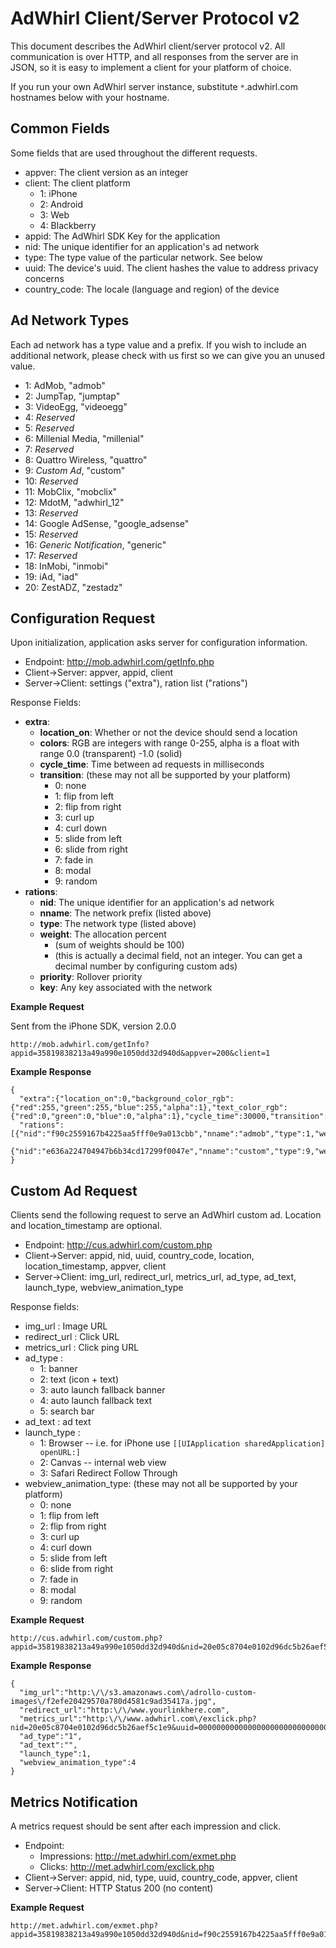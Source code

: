 

# AdWhirl Client/Server Protocol v2 #

This document describes the AdWhirl client/server protocol v2. All communication is over HTTP, and all responses from the server are in JSON, so it is easy to implement a client for your platform of choice.

If you run your own AdWhirl server instance, substitute `*`.adwhirl.com hostnames below with your hostname.

## Common Fields ##

Some fields that are used throughout the different requests.
  * appver: The client version as an integer
  * client: The client platform
    * 1: iPhone
    * 2: Android
    * 3: Web
    * 4: Blackberry
  * appid: The AdWhirl SDK Key for the application
  * nid: The unique identifier for an application's ad network
  * type: The type value of the particular network. See below
  * uuid: The device's uuid. The client hashes the value to address privacy concerns
  * country\_code: The locale (language and region) of the device

## Ad Network Types ##

Each ad network has a type value and a prefix. If you wish to include an additional network, please check with us first so we can give you an unused value.
  * 1: AdMob, "admob"
  * 2: JumpTap, "jumptap"
  * 3: VideoEgg, "videoegg"
  * 4: _Reserved_
  * 5: _Reserved_
  * 6: Millenial Media, "millenial"
  * 7: _Reserved_
  * 8: Quattro Wireless, "quattro"
  * 9: _Custom Ad_, "custom"
  * 10: _Reserved_
  * 11: MobClix, "mobclix"
  * 12: MdotM, "adwhirl\_12"
  * 13: _Reserved_
  * 14: Google AdSense, "google\_adsense"
  * 15: _Reserved_
  * 16: _Generic Notification_, "generic"
  * 17: _Reserved_
  * 18: InMobi, "inmobi"
  * 19: iAd, "iad"
  * 20: ZestADZ, "zestadz"

## Configuration Request ##

Upon initialization, application asks server for configuration information.
  * Endpoint: http://mob.adwhirl.com/getInfo.php
  * Client->Server: appver, appid, client
  * Server->Client: settings ("extra"), ration list ("rations")

Response Fields:
  * **extra**:
    * **location\_on**: Whether or not the device should send a location
    * **colors**: RGB are integers with range 0-255, alpha is a float with range 0.0 (transparent) -1.0 (solid)
    * **cycle\_time**: Time between ad requests in milliseconds
    * **transition**: (these may not all be supported by your platform)
      * 0: none
      * 1: flip from left
      * 2: flip from right
      * 3: curl up
      * 4: curl down
      * 5: slide from left
      * 6: slide from right
      * 7: fade in
      * 8: modal
      * 9: random
  * **rations**:
    * **nid**: The unique identifier for an application's ad network
    * **nname**: The network prefix (listed above)
    * **type**: The network type (listed above)
    * **weight**: The allocation percent
      * (sum of weights should be 100)
      * (this is actually a decimal field, not an integer. You can get a decimal number by configuring custom ads)
    * **priority**: Rollover priority
    * **key**: Any key associated with the network

**Example Request**

Sent from the iPhone SDK, version 2.0.0
```
http://mob.adwhirl.com/getInfo?appid=35819838213a49a990e1050dd32d940d&appver=200&client=1
```

**Example Response**

```
{
  "extra":{"location_on":0,"background_color_rgb":{"red":255,"green":255,"blue":255,"alpha":1},"text_color_rgb":{"red":0,"green":0,"blue":0,"alpha":1},"cycle_time":30000,"transition":8},
  "rations":[{"nid":"f90c2559167b4225aa5fff0e9a013cbb","nname":"admob","type":1,"weight":80,"priority":1,"key":"a213789152"},
             {"nid":"e636a224704947b6b34cd17299f0047e","nname":"custom","type":9,"weight":20,"priority":2,"key":"__CUSTOM__"}]
}
```


## Custom Ad Request ##

Clients send the following request to serve an AdWhirl custom ad. Location and location\_timestamp are optional.

  * Endpoint: http://cus.adwhirl.com/custom.php
  * Client->Server: appid, nid, uuid, country\_code, location, location\_timestamp, appver, client
  * Server->Client: img\_url, redirect\_url, metrics\_url, ad\_type, ad\_text, launch\_type, webview\_animation\_type

Response fields:
  * img\_url : Image URL
  * redirect\_url : Click URL
  * metrics\_url : Click ping URL
  * ad\_type :
    * 1: banner
    * 2: text (icon + text)
    * 3: auto launch fallback banner
    * 4: auto launch fallback text
    * 5: search bar
  * ad\_text : ad text
  * launch\_type :
    * 1: Browser -- i.e. for iPhone use `[[UIApplication sharedApplication] openURL:]`
    * 2: Canvas -- internal web view
    * 3: Safari Redirect Follow Through
  * webview\_animation\_type: (these may not all be supported by your platform)
    * 0: none
    * 1: flip from left
    * 2: flip from right
    * 3: curl up
    * 4: curl down
    * 5: slide from left
    * 6: slide from right
    * 7: fade in
    * 8: modal
    * 9: random

**Example Request**

```
http://cus.adwhirl.com/custom.php?appid=35819838213a49a990e1050dd32d940d&nid=20e05c8704e0102d96dc5b26aef5c1e9&uuid=00000000000000000000000000000000&country_code=en_US&location=11.325432,-42.787399&location_timestamp=1265154619.172145&appver=200&client=1
```


**Example Response**
```
{
  "img_url":"http:\/\/s3.amazonaws.com\/adrollo-custom-images\/f2efe20429570a780d4581c9ad35417a.jpg",
  "redirect_url":"http:\/\/www.yourlinkhere.com",
  "metrics_url":"http:\/\/www.adwhirl.com\/exclick.php?nid=20e05c8704e0102d96dc5b26aef5c1e9&uuid=00000000000000000000000000000000&country_code=en_US&appver=200",
  "ad_type":"1",
  "ad_text":"",
  "launch_type":1,
  "webview_animation_type":4
}
```

## Metrics Notification ##

A metrics request should be sent after each impression and click.
  * Endpoint:
    * Impressions: http://met.adwhirl.com/exmet.php
    * Clicks: http://met.adwhirl.com/exclick.php
  * Client->Server: appid, nid, type, uuid, country\_code, appver, client
  * Server->Client: HTTP Status 200 (no content)

**Example Request**

```
http://met.adwhirl.com/exmet.php?appid=35819838213a49a990e1050dd32d940d&nid=f90c2559167b4225aa5fff0e9a013cbb&type=1&uuid=00000000000000000000000000000000&country_code=en_US&appver=200&client=1
```